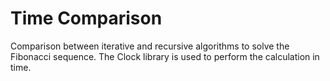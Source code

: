 # Time Comparison
Comparison between iterative and recursive algorithms to solve the Fibonacci sequence. The Clock library is used to perform the calculation in time.
